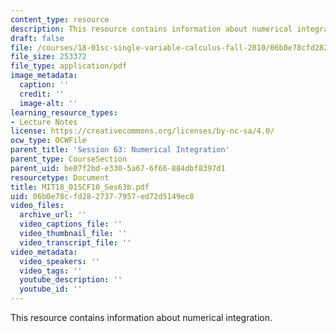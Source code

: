 ```yaml
---
content_type: resource
description: This resource contains information about numerical integration.
draft: false
file: /courses/18-01sc-single-variable-calculus-fall-2010/06b0e78cfd2827377957ed72d5149ec8_MIT18_01SCF10_Ses63b.pdf
file_size: 253372
file_type: application/pdf
image_metadata:
  caption: ''
  credit: ''
  image-alt: ''
learning_resource_types:
- Lecture Notes
license: https://creativecommons.org/licenses/by-nc-sa/4.0/
ocw_type: OCWFile
parent_title: 'Session 63: Numerical Integration'
parent_type: CourseSection
parent_uid: be07f2bd-e330-5a67-6f66-884dbf8397d1
resourcetype: Document
title: MIT18_01SCF10_Ses63b.pdf
uid: 06b0e78c-fd28-2737-7957-ed72d5149ec8
video_files:
  archive_url: ''
  video_captions_file: ''
  video_thumbnail_file: ''
  video_transcript_file: ''
video_metadata:
  video_speakers: ''
  video_tags: ''
  youtube_description: ''
  youtube_id: ''
---
```

This resource contains information about numerical integration.